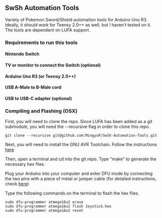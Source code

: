 ## SwSh Automation Tools

Variety of Pokemon Sword/Shield automation tools for Arduino Uno R3. Ideally, it should work for Teensy 2.0++ as well, but I haven't tested on it. The tools are dependent on LUFA support.

### Requirements to run this tools

#### Nintendo Switch

#### TV or monitor to connect the Switch (optional)

#### Arduino Uno R3 (or Teensy 2.0++)

#### USB A-Male to B-Male cord

#### USB to USB-C adapter (optional)


### Compiling and Flashing (OSX)
First, you will need to clone the repo. Since LUFA has been added as a git submodule, you will need the --recursive flag in order to clone this repo.

```
git clone --recursive git@github.com:MingyuP/SwSh-Automation-Tools.git
```

Next, you will need to install the GNU AVR Toolchain. Follow the instructions [here](https://github.com/osx-cross/homebrew-avr)

Then, open a terminal and cd into the git repo. Type "make" to generate the necessary hex files.

Plug your Arduino into your computer and enter DFU mode by connecting the two pins with a piece of metal or jumper cable (for detailed instructions, check [here](http://bartruffle.blogspot.com/2013/09/dfu-programming-atmega16u2-on-arduino.html#:~:text=First%20connect%20the%20Arduino%20to,on%20pin%2013%20will%20flash.))

Type the following commands on the terminal to flash the hex files.

```
sudo dfu-programmer atmega16u2 erase
sudo dfu-programmer atmega16u2 flash Joystick.hex
sudo dfu-programmer atmega16u2 reset
```

